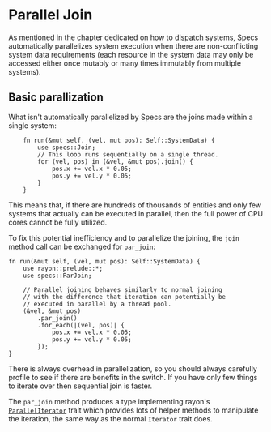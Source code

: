 # Parallel Join

As mentioned in the chapter dedicated on how to [dispatch][c3] systems,
Specs automatically parallelizes system execution when there are non-conflicting
system data requirements (each resource in the system data may only be accessed either
once mutably or many times immutably from multiple systems).

[c3]: ./03_dispatcher.html

## Basic parallization

What isn't automatically parallelized by Specs are
the joins made within a single system:

```rust,ignore
    fn run(&mut self, (vel, mut pos): Self::SystemData) {
        use specs::Join;
        // This loop runs sequentially on a single thread.
        for (vel, pos) in (&vel, &mut pos).join() {
            pos.x += vel.x * 0.05;
            pos.y += vel.y * 0.05;
        }
    }
```

This means that, if there are hundreds of thousands of entities and only few
systems that actually can be executed in parallel, then the full power
of CPU cores cannot be fully utilized.

To fix this potential inefficiency and to parallelize the joining, the `join`
method call can be exchanged for `par_join`:

```rust,ignore
fn run(&mut self, (vel, mut pos): Self::SystemData) {
    use rayon::prelude::*;
    use specs::ParJoin;

    // Parallel joining behaves similarly to normal joining
    // with the difference that iteration can potentially be
    // executed in parallel by a thread pool.
    (&vel, &mut pos)
        .par_join()
        .for_each(|(vel, pos)| {
            pos.x += vel.x * 0.05;
            pos.y += vel.y * 0.05;
        });
}
```

There is always overhead in parallelization, so you should always carefully profile to see if there are benefits in the switch. If you have only few things to iterate over then sequential join is faster.

The `par_join` method produces a type implementing rayon's [`ParallelIterator`][ra]
trait which provides lots of helper methods to manipulate the iteration,
the same way as the normal `Iterator` trait does.

[ra]: https://docs.rs/rayon/1.0.0/rayon/iter/trait.ParallelIterator.html

